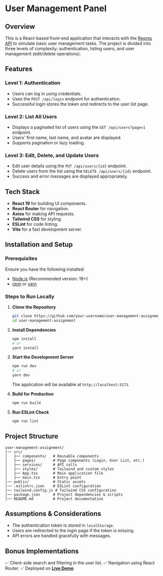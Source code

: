 # User Management Panel

## Overview
This is a React-based front-end application that interacts with the [Reqres API](https://reqres.in/) to simulate basic user management tasks. The project is divided into three levels of complexity: authentication, listing users, and user management (edit/delete operations).

## Features
### Level 1: Authentication
- Users can log in using credentials.
- Uses the `POST /api/login` endpoint for authentication.
- Successful login stores the token and redirects to the user list page.

### Level 2: List All Users
- Displays a paginated list of users using the `GET /api/users?page=1` endpoint.
- Users' first name, last name, and avatar are displayed.
- Supports pagination or lazy loading.

### Level 3: Edit, Delete, and Update Users
- Edit user details using the `PUT /api/users/{id}` endpoint.
- Delete users from the list using the `DELETE /api/users/{id}` endpoint.
- Success and error messages are displayed appropriately.

## Tech Stack
- **React 19** for building UI components.
- **React Router** for navigation.
- **Axios** for making API requests.
- **Tailwind CSS** for styling.
- **ESLint** for code linting.
- **Vite** for a fast development server.

## Installation and Setup
### Prerequisites
Ensure you have the following installed:
- [Node.js](https://nodejs.org/) (Recommended version: 18+)
- [npm](https://www.npmjs.com/) or [yarn](https://yarnpkg.com/)

### Steps to Run Locally
1. **Clone the Repository**
   ```sh
   git clone https://github.com/your-username/user-management-assignment.git
   cd user-management-assignment
   ```

2. **Install Dependencies**
   ```sh
   npm install
   # or
   yarn install
   ```

3. **Start the Development Server**
   ```sh
   npm run dev
   # or
   yarn dev
   ```
   The application will be available at `http://localhost:5173`.

4. **Build for Production**
   ```sh
   npm run build
   ```

5. **Run ESLint Check**
   ```sh
   npm run lint
   ```

## Project Structure
```
user-management-assignment/
│── src/
│   ├── components/   # Reusable components
│   ├── pages/        # Page components (Login, User List, etc.)
│   ├── services/     # API calls
│   ├── styles/       # Tailwind and custom styles
│   ├── App.tsx       # Main application file
│   ├── main.tsx      # Entry point
│── public/           # Static assets
│── .eslintrc.json    # ESLint configuration
│── tailwind.config.js # Tailwind CSS configuration
│── package.json      # Project dependencies & scripts
│── README.md         # Project documentation
```

## Assumptions & Considerations
- The authentication token is stored in `localStorage`.
- Users are redirected to the login page if the token is missing.
- API errors are handled gracefully with messages.

## Bonus Implementations
✅ Client-side search and filtering in the user list.
✅ Navigation using React Router.
✅ Deployed on **[Live Demo](https://user-management-dashboard-cyan-iota.vercel.app/login)**
